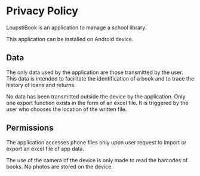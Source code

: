 # Privacy Policy

LoupstiBook is an application to manage a school library.

This application can be installed on Android device.

## Data

The only data used by the application are those transmitted by the user. This data is intended to facilitate the identification of a book and to trace the history of loans and returns.

No data has been transmitted outside the device by the application. Only one export function exists in the form of an excel file. It is triggered by the user who chooses the location of the written file.

## Permissions

The application accesses phone files only upon user request to import or export an excel file of app data.

The use of the camera of the device is only made to read the barcodes of books. No photos are stored on the device.

